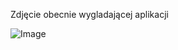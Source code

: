 Zdjęcie obecnie wygladającej aplikacji



![Image](https://github.com/mateuszstach/ToDoProjekt/blob/master/k.jpg)
